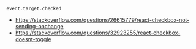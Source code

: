 `event.target.checked`

- https://stackoverflow.com/questions/26615779/react-checkbox-not-sending-onchange
- https://stackoverflow.com/questions/32923255/react-checkbox-doesnt-toggle
